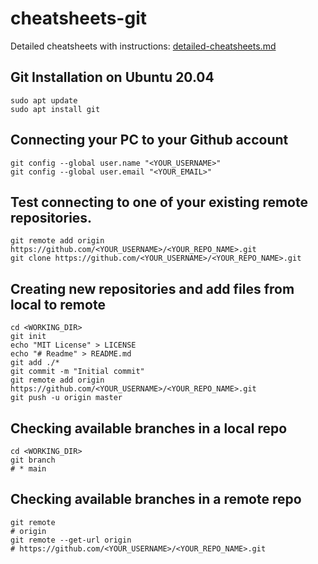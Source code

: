 # cheatsheets-git
Detailed cheatsheets with instructions: [detailed-cheatsheets.md](detailed-cheatsheets.md)

## Git Installation on Ubuntu 20.04
```shell
sudo apt update
sudo apt install git
```

## Connecting your PC to your Github account
```shell
git config --global user.name "<YOUR_USERNAME>"
git config --global user.email "<YOUR_EMAIL>"
```

## Test connecting to one of your existing remote repositories.
```shell
git remote add origin https://github.com/<YOUR_USERNAME>/<YOUR_REPO_NAME>.git
git clone https://github.com/<YOUR_USERNAME>/<YOUR_REPO_NAME>.git
```

## Creating new repositories and add files from local to remote
```shell
cd <WORKING_DIR>
git init
echo "MIT License" > LICENSE
echo "# Readme" > README.md
git add ./*
git commit -m "Initial commit"
git remote add origin https://github.com/<YOUR_USERNAME>/<YOUR_REPO_NAME>.git
git push -u origin master
```

## Checking available branches in a local repo
```shell
cd <WORKING_DIR>
git branch
# * main
```

## Checking available branches in a remote repo
```shell
git remote
# origin
git remote --get-url origin
# https://github.com/<YOUR_USERNAME>/<YOUR_REPO_NAME>.git
```
